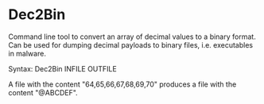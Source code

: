 # Dec2Bin
Command line tool to convert an array of decimal values to a binary format. Can be used for dumping decimal payloads to binary files, i.e. executables in malware.

Syntax: Dec2Bin INFILE OUTFILE
  
A file with the content "64,65,66,67,68,69,70" produces a file with the content "@ABCDEF".
